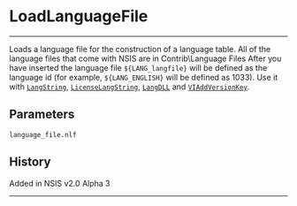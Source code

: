 # LoadLanguageFile

---

Loads a language file for the construction of a language table. All of the language files that come with NSIS are in Contrib\Language Files
After you have inserted the language file `${LANG_langfile}` will be defined as the language id (for example, `${LANG_ENGLISH}` will be defined as 1033). Use it with [`LangString`][1], [`LicenseLangString`][2], [`LangDLL`][3] and [`VIAddVersionKey`][4].

## Parameters

    language_file.nlf

## History

Added in NSIS v2.0 Alpha 3

---

[1]: LangString.md
[2]: LicenseLangString.md
[3]: LangDLL.md
[4]: VIAddVersionKey.md